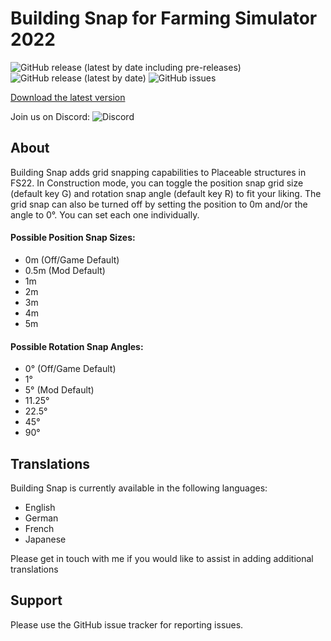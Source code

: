 # Building Snap for Farming Simulator 2022
![GitHub release (latest by date including pre-releases)](https://img.shields.io/github/v/release/DumpsterDave/FS22_BuildingSnap?include_prereleases)
![GitHub release (latest by date)](https://img.shields.io/github/downloads/DumpsterDave/FS22_BuildingSnap/latest/total)
![GitHub issues](https://img.shields.io/github/issues/DumpsterDave/FS22_BuildingSnap)

[Download the latest version](https://github.com/DumpsterDave/FS22_BuildingSnap/releases/latest)

Join us on Discord: ![Discord](https://img.shields.io/discord/229813128144093184?label=DEFCON%201%20Gaming%20Discord)

## About
Building Snap adds grid snapping capabilities to Placeable structures in FS22.  In Construction mode, you can toggle the position snap grid size (default key G) and rotation snap angle (default key R) to fit your liking.  The grid snap can also be turned off by setting the position to 0m and/or the angle to 0°.  You can set each one individually.

#### Possible Position Snap Sizes:
- 0m (Off/Game Default)
- 0.5m (Mod Default)
- 1m
- 2m
- 3m
- 4m
- 5m

#### Possible Rotation Snap Angles:
- 0° (Off/Game Default)
- 1°
- 5° (Mod Default)
- 11.25°
- 22.5°
- 45°
- 90°

## Translations
Building Snap is currently available in the following languages:
- English
- German
- French
- Japanese

Please get in touch with me if you would like to assist in adding additional translations

## Support
Please use the GitHub issue tracker for reporting issues.